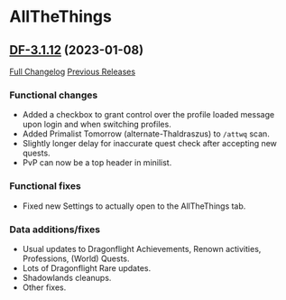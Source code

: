 # AllTheThings

## [DF-3.1.12](https://github.com/DFortun81/AllTheThings/tree/DF-3.1.12) (2023-01-08)
[Full Changelog](https://github.com/DFortun81/AllTheThings/compare/DF-3.1.11...DF-3.1.12) [Previous Releases](https://github.com/DFortun81/AllTheThings/releases)


### Functional changes

- Added a checkbox to grant control over the profile loaded message upon login and when switching profiles.
- Added Primalist Tomorrow (alternate-Thaldraszus) to `/attwq` scan.
- Slightly longer delay for inaccurate quest check after accepting new quests.
- PvP can now be a top header in minilist.

### Functional fixes

- Fixed new Settings to actually open to the AllTheThings tab.

### Data additions/fixes

- Usual updates to Dragonflight Achievements, Renown activities, Professions, (World) Quests.
- Lots of Dragonflight Rare updates.
- Shadowlands cleanups.
- Other fixes.
